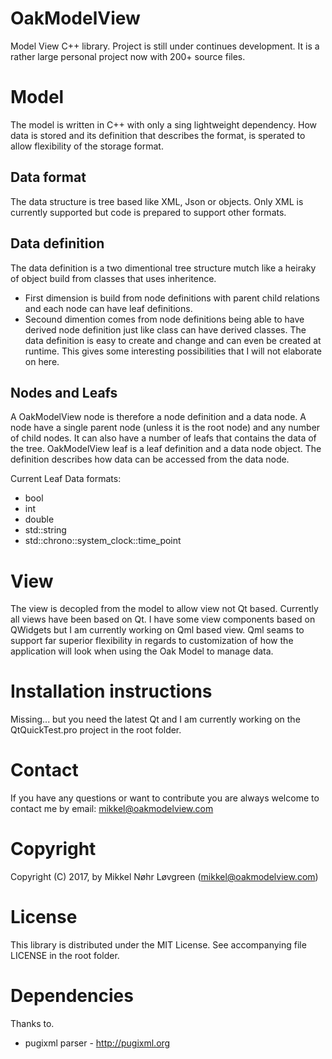 # OakModelView
Model View C++ library. 
Project is still under continues development.
It is a rather large personal project now with 200+ source files.

# Model
The model is written in C++ with only a sing lightweight dependency.
How data is stored and its definition that describes the format, is sperated to allow flexibility of the storage format.

## Data format
The data structure is tree based like XML, Json or objects.
Only XML is currently supported but code is prepared to support other formats.

## Data definition
The data definition is a two dimentional tree structure mutch like a heiraky of object build from classes that uses inheritence. 
* First dimension is build from node definitions with parent child relations and each node can have leaf definitions.
* Secound dimention comes from node definitions being able to have derived node definition just like class can have derived classes.
The data definition is easy to create and change and can even be created at runtime. 
This gives some interesting possibilities that I will not elaborate on here. 

## Nodes and Leafs
A OakModelView node is therefore a node definition and a data node. A node have a single parent node (unless it is the root node) and any number of child nodes. It can also have a number of leafs that contains the data of the tree.
OakModelView leaf is a leaf definition and a data node object. The definition describes how data can be accessed from the data node. 

Current Leaf Data formats:
* bool
* int
* double
* std::string
* std::chrono::system_clock::time_point

# View
The view is decopled from the model to allow view not Qt based.
Currently all views have been based on Qt. 
I have some view components based on QWidgets but I am currently working on Qml based view.
Qml seams to support far superior flexibility in regards to customization of how the application will look when using the Oak Model to manage data.

# Installation instructions
Missing... 
but you need the latest Qt and I am currently working on the QtQuickTest.pro project in the root folder.

# Contact
If you have any questions or want to contribute you are always welcome to contact me by email: mikkel@oakmodelview.com

# Copyright
Copyright (C) 2017, by Mikkel Nøhr Løvgreen (mikkel@oakmodelview.com)

# License
This library is distributed under the MIT License. 
See accompanying file LICENSE in the root folder.

# Dependencies
Thanks to.
 * pugixml parser - http://pugixml.org
